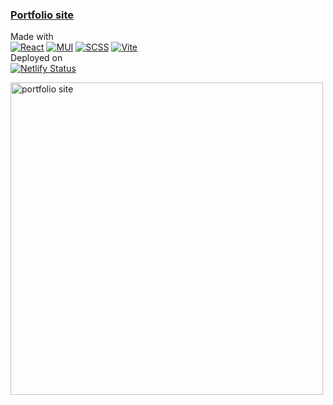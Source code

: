 ### [Portfolio site](https://attila.pages.dev/)

Made with  
[![React](https://img.shields.io/badge/REACT-grey?style=plastic&logo=react)](https://reactjs.org/) [![MUI](https://img.shields.io/badge/MUI-0081CB?style=plastic&logo=mui&logoColor=fff)](https://mui.com/) [![SCSS](https://img.shields.io/badge/SCSS-hotpink?style=plastic&logo=sass&logoColor=fff)](https://sass-lang.com/) [![Vite](https://img.shields.io/badge/VITE-646CFF?style=plastic&logo=vite&logoColor=fff)](https://vitejs.dev/)  
Deployed on  
[![Netlify Status](https://api.netlify.com/api/v1/badges/e9348356-4134-4652-b33b-62a8074b686e/deploy-status)](https://app.netlify.com/sites/attila-huszar/deploys)

[<img src="https://s3.eu-central-1.amazonaws.com/attila.huszar/portfolio/portfolio.jpg" alt="portfolio site" width="500">](https://attila.pages.dev/)
